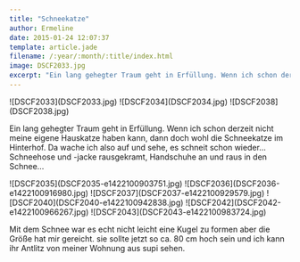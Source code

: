 ```yaml
---
title: "Schneekatze"
author: Ermeline
date: 2015-01-24 12:07:37
template: article.jade
filename: /:year/:month/:title/index.html
image: DSCF2033.jpg
excerpt: "Ein lang gehegter Traum geht in Erfüllung. Wenn ich schon derzeit nicht meine eigene Hauskatze haben kann, dann doch wohl die Schneekatze im Hinterhof."
---
```


<div id='slides' class='slideshow'>
![DSCF2033](DSCF2033.jpg)
![DSCF2034](DSCF2034.jpg)
![DSCF2038](DSCF2038.jpg)
</div>

Ein lang gehegter Traum geht in Erfüllung. Wenn ich schon derzeit nicht
meine eigene Hauskatze haben kann, dann doch wohl die Schneekatze im
Hinterhof. Da wache ich also auf und sehe, es schneit schon wieder...
Schneehose und -jacke rausgekramt, Handschuhe an und raus in den
Schnee...

<div id='slides' class='slideshow'>
![DSCF2035](DSCF2035-e1422100903751.jpg)
![DSCF2036](DSCF2036-e1422100916980.jpg)
![DSCF2037](DSCF2037-e1422100929579.jpg)
![DSCF2040](DSCF2040-e1422100942838.jpg)
![DSCF2042](DSCF2042-e1422100966267.jpg)
![DSCF2043](DSCF2043-e1422100983724.jpg)
</div>

Mit dem Schnee war es echt nicht leicht eine Kugel zu formen aber die
Größe hat mir gereicht. sie sollte jetzt so ca. 80 cm hoch sein und ich
kann ihr Antlitz von meiner Wohnung aus supi sehen.

